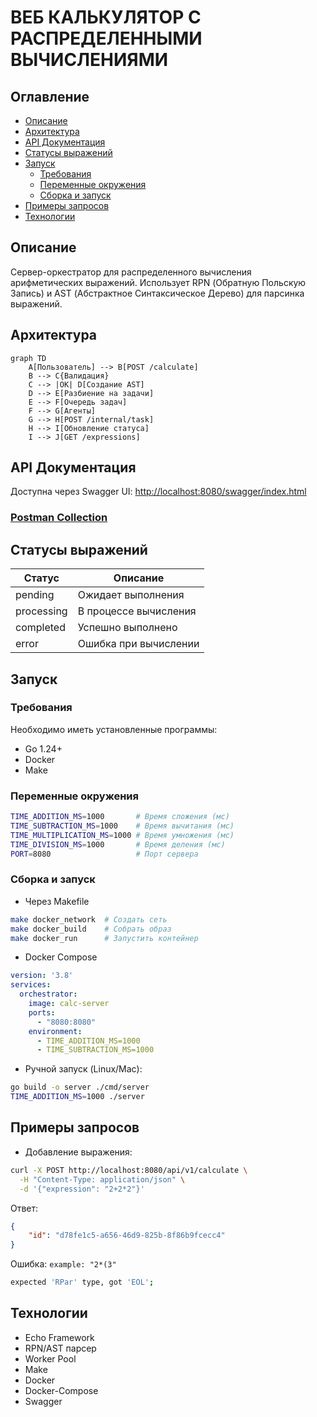 # ВЕБ КАЛЬКУЛЯТОР С РАСПРЕДЕЛЕННЫМИ ВЫЧИСЛЕНИЯМИ

## Оглавление

- [Описание](#описание)
- [Архитектура](#архитектура)
- [API Документация](#api-документация)
- [Статусы выражений](#статусы-выражений)
- [Запуск](#запуск)
  - [Требования](#требования)
  - [Переменные окружения](#переменные-окружения)
  - [Сборка и запуск](#сборка-и-запуск)
- [Примеры запросов](#примеры-запросов)
- [Технологии](#технологии)

## Описание

Сервер-оркестратор для распределенного вычисления арифметических выражений. Использует RPN (Обратную Польскую Запись) и AST (Абстрактное Синтаксическое Дерево) для парсинка выражений.

## Архитектура

```mermaid
graph TD
    A[Пользователь] --> B[POST /calculate]
    B --> C{Валидация}
    C --> |OK| D[Создание AST]
    D --> E[Разбиение на задачи]
    E --> F[Очередь задач]
    F --> G[Агенты]
    G --> H[POST /internal/task]
    H --> I[Обновление статуса]
    I --> J[GET /expressions]
```

## API Документация

Доступна через Swagger UI: <http://localhost:8080/swagger/index.html>

### [Postman Collection](https://app.getpostman.com/join-team?invite_code=9cac2ae36844ef092a1cdc71606cb988f42f99edaf7d3ff684768b7782fee6eb)

## Статусы выражений

| Статус     | Описание              |
|------------|-----------------------|
| pending    | Ожидает выполнения    |
| processing | В процессе вычисления |
| completed  | Успешно выполнено     |
| error      | Ошибка при вычислении |

## Запуск

### Требования

Необходимо иметь установленные программы:

- Go 1.24+
- Docker
- Make

### Переменные окружения

```bash
TIME_ADDITION_MS=1000       # Время сложения (мс)
TIME_SUBTRACTION_MS=1000    # Время вычитания (мс)
TIME_MULTIPLICATION_MS=1000 # Время умножения (мс)
TIME_DIVISION_MS=1000       # Время деления (мс)
PORT=8080                   # Порт сервера
```

### Сборка и запуск

- Через Makefile

```bash
make docker_network  # Создать сеть
make docker_build    # Собрать образ
make docker_run      # Запустить контейнер
```

- Docker Compose

```yaml
version: '3.8'
services:
  orchestrator:
    image: calc-server
    ports:
      - "8080:8080"
    environment:
      - TIME_ADDITION_MS=1000
      - TIME_SUBTRACTION_MS=1000
```

- Ручной запуск (Linux/Mac):

```bash
go build -o server ./cmd/server
TIME_ADDITION_MS=1000 ./server
```

## Примеры запросов

- Добавление выражения:

```bash
curl -X POST http://localhost:8080/api/v1/calculate \
  -H "Content-Type: application/json" \
  -d '{"expression": "2+2*2"}'
```

Ответ:

```json
{
    "id": "d78fe1c5-a656-46d9-825b-8f86b9fcecc4"
}
```

Ошибка:
`example: "2*(3"`

```bash
expected 'RPar' type, got 'EOL';
```

## Технологии

- Echo Framework
- RPN/AST парсер
- Worker Pool
- Make
- Docker
- Docker-Compose
- Swagger
